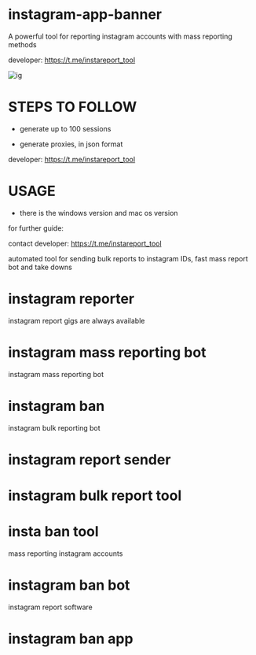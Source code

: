 # instagram-app-banner

A powerful tool for reporting instagram accounts with mass reporting methods

developer: https://t.me/instareport_tool

![ig](https://github.com/user-attachments/assets/61f35f12-e892-429f-9fb7-d5138defa0f2)


# STEPS TO FOLLOW
- generate up to 100 sessions

- generate proxies, in json format
  
developer: https://t.me/instareport_tool

# USAGE
- there is the windows version and mac os version

for further guide:

contact developer: https://t.me/instareport_tool

automated tool for sending bulk reports to instagram IDs, fast mass report bot and take downs

# instagram reporter
instagram report gigs are always available
# instagram mass reporting bot
instagram mass reporting bot
# instagram ban
instagram bulk reporting bot
# instagram report sender
# instagram bulk report tool
# insta ban tool
mass reporting instagram accounts
# instagram ban bot
instagram report software
# instagram ban app
